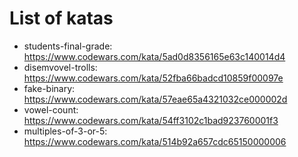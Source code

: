 # List of katas
* students-final-grade: https://www.codewars.com/kata/5ad0d8356165e63c140014d4
* disemvovel-trolls: https://www.codewars.com/kata/52fba66badcd10859f00097e
* fake-binary: https://www.codewars.com/kata/57eae65a4321032ce000002d
* vowel-count: https://www.codewars.com/kata/54ff3102c1bad923760001f3
* multiples-of-3-or-5: https://www.codewars.com/kata/514b92a657cdc65150000006
